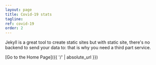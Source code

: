 ```yaml
---
layout: page
title: Covid-19 stats
tagline:
ref: covid-19
order: 2
---
```


Jekyll is a great tool to create static sites but with static site, there's no backend to send your data to: that is why you need a third part service.

[Go to the Home Page]({{ '/' | absolute_url }})
